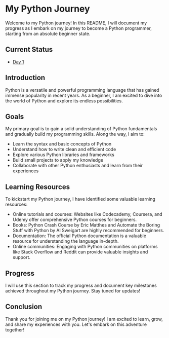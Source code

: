 # My Python Journey

Welcome to my Python journey! In this README, I will document my progress as I embark on my journey to become a Python programmer, starting from an absolute beginner state.

## Current Status

<!-- link to day 1 folder -->
- [Day 1](python-practices/day-1/)

## Introduction

Python is a versatile and powerful programming language that has gained immense popularity in recent years. As a beginner, I am excited to dive into the world of Python and explore its endless possibilities.

## Goals

My primary goal is to gain a solid understanding of Python fundamentals and gradually build my programming skills. Along the way, I aim to:

- Learn the syntax and basic concepts of Python
- Understand how to write clean and efficient code
- Explore various Python libraries and frameworks
- Build small projects to apply my knowledge
- Collaborate with other Python enthusiasts and learn from their experiences

## Learning Resources

To kickstart my Python journey, I have identified some valuable learning resources:

- Online tutorials and courses: Websites like Codecademy, Coursera, and Udemy offer comprehensive Python courses for beginners.
- Books: Python Crash Course by Eric Matthes and Automate the Boring Stuff with Python by Al Sweigart are highly recommended for beginners.
- Documentation: The official Python documentation is a valuable resource for understanding the language in-depth.
- Online communities: Engaging with Python communities on platforms like Stack Overflow and Reddit can provide valuable insights and support.

## Progress

I will use this section to track my progress and document key milestones achieved throughout my Python journey. Stay tuned for updates!

## Conclusion

Thank you for joining me on my Python journey! I am excited to learn, grow, and share my experiences with you. Let's embark on this adventure together!
